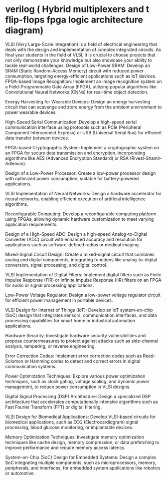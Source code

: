 # verilog ( Hybrid multiplexers and t flip-flops fpga logic architecture diagram)

VLSI (Very Large-Scale Integration) is a field of electrical engineering that deals with the design and implementation of complex integrated circuits. As final year students in the field of VLSI, it is crucial to choose projects that not only demonstrate your knowledge but also showcase your ability to tackle real-world challenges.
Design of Low-Power SRAM:
Develop an SRAM (Static Random-Access Memory) circuit with reduced power consumption, targeting energy-efficient applications such as IoT devices.
FPGA-based Image Recognition: 
Implement an image recognition system on a Field-Programmable Gate Array (FPGA), utilizing popular algorithms like Convolutional Neural Networks (CNNs) for real-time object detection.

Energy Harvesting for Wearable Devices: 
Design an energy harvesting circuit that can scavenge and store energy from the ambient environment to power wearable devices.

High-Speed Serial Communication: 
Develop a high-speed serial communication interface using protocols such as PCIe (Peripheral Component Interconnect Express) or USB (Universal Serial Bus) for efficient data transfer between devices.

FPGA-based Cryptographic System: 
Implement a cryptographic system on an FPGA for secure data transmission and encryption, incorporating algorithms like AES (Advanced Encryption Standard) or RSA (Rivest-Shamir-Adleman).

Design of a Low-Power Processor: 
Create a low-power processor design with optimized power consumption, suitable for battery-powered applications.

VLSI Implementation of Neural Networks: 
Design a hardware accelerator for neural networks, enabling efficient execution of artificial intelligence algorithms.

Reconfigurable Computing: 
Develop a reconfigurable computing platform using FPGAs, allowing dynamic hardware customization to meet varying application requirements.

Design of a High-Speed ADC: 
Design a high-speed Analog-to-Digital Converter (ADC) circuit with enhanced accuracy and resolution for applications such as software-defined radios or medical imaging.

Mixed-Signal Circuit Design: 
Create a mixed-signal circuit that combines analog and digital components, integrating functions like analog-to-digital conversion, signal processing, and digital control.

VLSI Implementation of Digital Filters: 
Implement digital filters such as Finite Impulse Response (FIR) or Infinite Impulse Response (IIR) filters on an FPGA for audio or signal processing applications.

Low-Power Voltage Regulator: 
Design a low-power voltage regulator circuit for efficient power management in portable devices.

VLSI Design for Internet of Things (IoT): 
Develop an IoT system-on-chip (SoC) design that integrates sensors, communication interfaces, and data processing capabilities for smart home or industrial automation applications.

Hardware Security: 
Investigate hardware security vulnerabilities and propose countermeasures to protect against attacks such as side-channel analysis, tampering, or reverse engineering.

Error Correction Codes: 
Implement error correction codes such as Reed-Solomon or Hamming codes to detect and correct errors in digital communication systems.

Power Optimization Techniques: 
Explore various power optimization techniques, such as clock gating, voltage scaling, and dynamic power management, to reduce power consumption in VLSI designs.

Digital Signal Processing (DSP) Architecture: 
Design a specialized DSP architecture that accelerates computationally intensive algorithms such as Fast Fourier Transform (FFT) or digital filtering.

VLSI Design for Biomedical Applications: 
Develop VLSI-based circuits for biomedical applications, such as ECG (Electrocardiogram) signal processing, blood glucose monitoring, or implantable devices.

Memory Optimization Techniques: 
Investigate memory optimization techniques like cache design, memory compression, or data prefetching to improve performance and reduce memory access latency.

System-on-Chip (SoC) Design for Embedded Systems: 
Design a complex SoC integrating multiple components, such as microprocessors, memory, peripherals, and interfaces, for embedded system applications like robotics or automotive.
